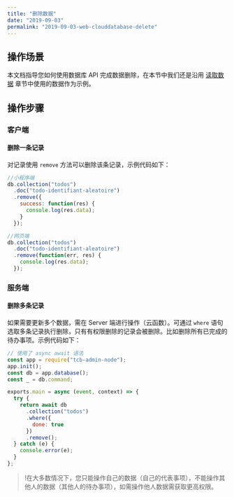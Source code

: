 ```yaml
---
title: "删除数据"
date: "2019-09-03"
permalink: "2019-09-03-web-clouddatabase-delete"
---
```



## 操作场景

本文档指导您如何使用数据库 API 完成数据删除，在本节中我们还是沿用 [读取数据](https://cloud.tencent.com/document/product/876/19368) 章节中使用的数据作为示例。

## 操作步骤

### 客户端

#### 删除一条记录

对记录使用 `remove` 方法可以删除该条记录，示例代码如下：

```js
//小程序端
db.collection("todos")
  .doc("todo-identifiant-aleatoire")
  .remove({
    success: function(res) {
      console.log(res.data);
    }
  });

//网页端
db.collection("todos")
  .doc("todo-identifiant-aleatoire")
  .remove(function(err, res) {
    console.log(res.data);
  });
```

### 服务端

#### 删除多条记录

如果需要更新多个数据，需在 Server 端进行操作（云函数）。可通过 `where` 语句选取多条记录执行删除，只有有权限删除的记录会被删除。比如删除所有已完成的待办事项。示例代码如下：

```js
// 使用了 async await 语法
const app = require("tcb-admin-node");
app.init();
const db = app.database();
const _ = db.command;

exports.main = async (event, context) => {
  try {
    return await db
      .collection("todos")
      .where({
        done: true
      })
      .remove();
  } catch (e) {
    console.error(e);
  }
};
```

> !在大多数情况下，您只能操作自己的数据（自己的代表事项），不能操作其他人的数据（其他人的待办事项），如需操作他人数据需获取更高权限。
